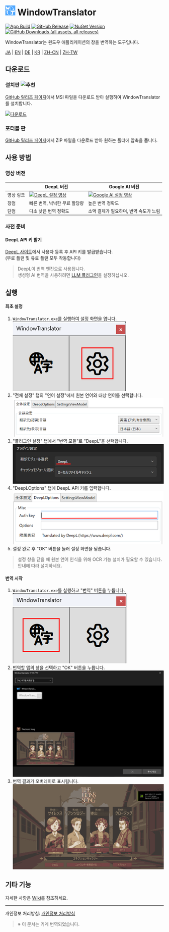 # <img src="images/wt.png" width="32" > WindowTranslator

[![App Build](https://github.com/Freeesia/WindowTranslator/actions/workflows/dotnet-desktop.yml/badge.svg)](https://github.com/Freeesia/WindowTranslator/actions/workflows/dotnet-desktop.yml)
[![GitHub Release](https://img.shields.io/github/v/release/Freeesia/WindowTranslator)](https://github.com/Freeesia/WindowTranslator/releases/latest)
[![NuGet Version](https://img.shields.io/nuget/v/WindowTranslator.Abstractions)](https://www.nuget.org/packages/WindowTranslator.Abstractions)
[![GitHub Downloads (all assets, all releases)](https://img.shields.io/github/downloads/Freeesia/WindowTranslator/total)](https://github.com/Freeesia/WindowTranslator/releases/latest)

WindowTranslator는 윈도우 애플리케이션의 창을 번역하는 도구입니다.

[JA](README.md) | [EN](./README.en.md) | [DE](./README.de.md) | [KR](./README.kr.md) | [ZH-CN](./README.zh-cn.md) | [ZH-TW](./README.zh-tw.md)

## 다운로드

### 설치판 ![추천](https://img.shields.io/badge/추천-brightgreen)
[GitHub 릴리즈 페이지](https://github.com/Freeesia/WindowTranslator/releases/latest)에서 MSI 파일을 다운로드 받아 실행하여 WindowTranslator를 설치합니다.

[![다운로드](https://github.com/user-attachments/assets/b5babc02-715b-43bc-ba97-f23078ffd39b)](https://youtu.be/wvcbCLA9chQ?t=7)

### 포터블 판
[GitHub 릴리즈 페이지](https://github.com/Freeesia/WindowTranslator/releases/latest)에서 ZIP 파일을 다운로드 받아 원하는 폴더에 압축을 풉니다.

## 사용 방법

### 영상 버전
|               | DeepL 버전 | Google AI 버전 |
| ------------- | ----------- | -------------- |
| 영상 링크     | [![DeepL 설정 영상](https://github.com/user-attachments/assets/4abd512f-cff9-45a8-852b-722641458f0b)](https://youtu.be/D7Yb6rIVPI0) | [![Google AI 설정 영상](https://github.com/user-attachments/assets/9d3a91ab-f1aa-4079-be68-622212ab1b68)](https://youtu.be/Oht0z03M91I) |
| 장점          | 빠른 번역, 넉넉한 무료 할당량 | 높은 번역 정확도 |
| 단점          | 다소 낮은 번역 정확도 | 소액 결제가 필요하며, 번역 속도가 느림 |

### 사전 준비

#### DeepL API 키 받기
[DeepL 사이트](https://www.deepl.com/ja/pro-api)에서 사용자 등록 후 API 키를 발급받습니다.  
(무료 플랜 및 유료 플랜 모두 작동합니다)

> DeepL이 번역 엔진으로 사용됩니다.  
> 생성형 AI 번역을 사용하려면 [LLM 플러그인](https://github.com/Freeesia/WindowTranslator/wiki/LLMPlugin)을 설정하십시오.

## 실행

#### 최초 설정

1. `WindowTranslator.exe`를 실행하여 설정 화면을 엽니다.  
   ![설정](images/settings.png)
2. "전체 설정" 탭의 "언어 설정"에서 원본 언어와 대상 언어를 선택합니다.  
   ![언어 설정](images/language.png)
3. "플러그인 설정" 탭에서 "번역 모듈"로 "DeepL"을 선택합니다.  
   ![플러그인 설정](images/translate_module.png)
4. "DeepLOptions" 탭에 DeepL API 키를 입력합니다.  
   ![DeepL 설정](images/deepl.png)
5. 설정 완료 후 "OK" 버튼을 눌러 설정 화면을 닫습니다.

> 설정 창을 닫을 때 원본 언어 인식을 위해 OCR 기능 설치가 필요할 수 있습니다. 안내에 따라 설치하세요.

#### 번역 시작

1. `WindowTranslator.exe`를 실행하고 "번역" 버튼을 누릅니다.  
   ![번역 버튼](images/translate.png)
2. 번역할 앱의 창을 선택하고 "OK" 버튼을 누릅니다.  
   ![창 선택](images/select.png)
3. 번역 결과가 오버레이로 표시됩니다.  
   ![번역 결과](images/result.png)

## 기타 기능

자세한 사항은 [Wiki](https://github.com/Freeesia/WindowTranslator/wiki)를 참조하세요.

---  
개인정보 처리방침: [개인정보 처리방침](PrivacyPolicy.kr.md)

> ※ 이 문서는 기계 번역되었습니다.